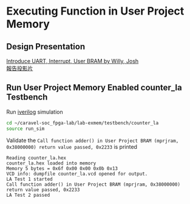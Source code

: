 # Executing Function in User Project Memory

## Design Presentation
[Introduce UART, Interrupt, User BRAM by Willy, Josh](https://www.youtube.com/watch?v=o_KWWsHzoB4)  
[報告投影片](https://github.com/bol-edu/caravel-soc_fpga-lab/files/12158985/Executing.the.function.in.place.Caravel.SoC.User.Project.memory.pdf)

## Run User Project Memory Enabled counter_la Testbench
Run [iverilog](https://github.com/bol-edu/caravel-soc#toolchain-prerequisites) simulation
```sh
cd ~/caravel-soc_fpga-lab/lab-exmem/testbench/counter_la
source run_sim
```

Validate the `Call function adder() in User Project BRAM (mprjram, 0x38000000) return value passed, 0x2233` is printed
```
Reading counter_la.hex
counter_la.hex loaded into memory
Memory 5 bytes = 0x6f 0x00 0x00 0x0b 0x13
VCD info: dumpfile counter_la.vcd opened for output.
LA Test 1 started
Call function adder() in User Project BRAM (mprjram, 0x38000000) return value passed, 0x2233
LA Test 2 passed
```
